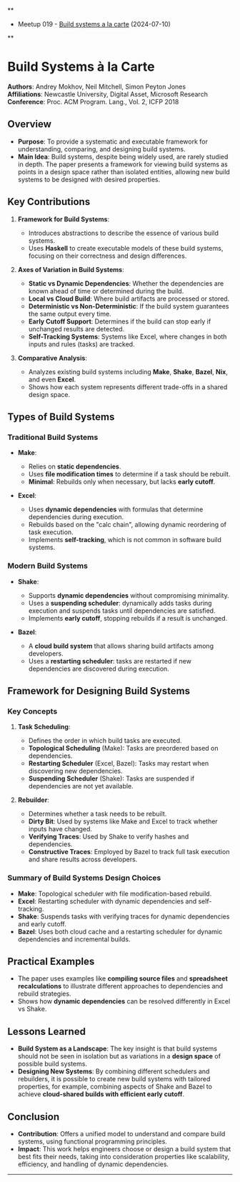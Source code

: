 **

- Meetup 019 - [Build systems a la carte](https://www.microsoft.com/en-us/research/publication/build-systems-la-carte/) (2024-07-10)
    

**

# Build Systems à la Carte

**Authors**: Andrey Mokhov, Neil Mitchell, Simon Peyton Jones  
**Affiliations**: Newcastle University, Digital Asset, Microsoft Research  
**Conference**: Proc. ACM Program. Lang., Vol. 2, ICFP 2018

## Overview

- **Purpose**: To provide a systematic and executable framework for understanding, comparing, and designing build systems.
- **Main Idea**: Build systems, despite being widely used, are rarely studied in depth. The paper presents a framework for viewing build systems as points in a design space rather than isolated entities, allowing new build systems to be designed with desired properties.

## Key Contributions

1. **Framework for Build Systems**:
    
    - Introduces abstractions to describe the essence of various build systems.
    - Uses **Haskell** to create executable models of these build systems, focusing on their correctness and design differences.
2. **Axes of Variation in Build Systems**:
    
    - **Static vs Dynamic Dependencies**: Whether the dependencies are known ahead of time or determined during the build.
    - **Local vs Cloud Build**: Where build artifacts are processed or stored.
    - **Deterministic vs Non-Deterministic**: If the build system guarantees the same output every time.
    - **Early Cutoff Support**: Determines if the build can stop early if unchanged results are detected.
    - **Self-Tracking Systems**: Systems like Excel, where changes in both inputs and rules (tasks) are tracked.
3. **Comparative Analysis**:
    
    - Analyzes existing build systems including **Make**, **Shake**, **Bazel**, **Nix**, and even **Excel**.
    - Shows how each system represents different trade-offs in a shared design space.

## Types of Build Systems

### Traditional Build Systems

- **Make**:
    
    - Relies on **static dependencies**.
    - Uses **file modification times** to determine if a task should be rebuilt.
    - **Minimal**: Rebuilds only when necessary, but lacks **early cutoff**.
- **Excel**:
    
    - Uses **dynamic dependencies** with formulas that determine dependencies during execution.
    - Rebuilds based on the "calc chain", allowing dynamic reordering of task execution.
    - Implements **self-tracking**, which is not common in software build systems.

### Modern Build Systems

- **Shake**:
    
    - Supports **dynamic dependencies** without compromising minimality.
    - Uses a **suspending scheduler**: dynamically adds tasks during execution and suspends tasks until dependencies are satisfied.
    - Implements **early cutoff**, stopping rebuilds if a result is unchanged.
- **Bazel**:
    
    - A **cloud build system** that allows sharing build artifacts among developers.
    - Uses a **restarting scheduler**: tasks are restarted if new dependencies are discovered during execution.

## Framework for Designing Build Systems

### Key Concepts

1. **Task Scheduling**:
    
    - Defines the order in which build tasks are executed.
    - **Topological Scheduling** (Make): Tasks are preordered based on dependencies.
    - **Restarting Scheduler** (Excel, Bazel): Tasks may restart when discovering new dependencies.
    - **Suspending Scheduler** (Shake): Tasks are suspended if dependencies are not yet available.
2. **Rebuilder**:
    
    - Determines whether a task needs to be rebuilt.
    - **Dirty Bit**: Used by systems like Make and Excel to track whether inputs have changed.
    - **Verifying Traces**: Used by Shake to verify hashes and dependencies.
    - **Constructive Traces**: Employed by Bazel to track full task execution and share results across developers.

### Summary of Build Systems Design Choices

- **Make**: Topological scheduler with file modification-based rebuild.
- **Excel**: Restarting scheduler with dynamic dependencies and self-tracking.
- **Shake**: Suspends tasks with verifying traces for dynamic dependencies and early cutoff.
- **Bazel**: Uses both cloud cache and a restarting scheduler for dynamic dependencies and incremental builds.

## Practical Examples

- The paper uses examples like **compiling source files** and **spreadsheet recalculations** to illustrate different approaches to dependencies and rebuild strategies.
- Shows how **dynamic dependencies** can be resolved differently in Excel vs Shake.

## Lessons Learned

- **Build System as a Landscape**: The key insight is that build systems should not be seen in isolation but as variations in a **design space** of possible build systems.
- **Designing New Systems**: By combining different schedulers and rebuilders, it is possible to create new build systems with tailored properties, for example, combining aspects of Shake and Bazel to achieve **cloud-shared builds with efficient early cutoff**.

## Conclusion

- **Contribution**: Offers a unified model to understand and compare build systems, using functional programming principles.
- **Impact**: This work helps engineers choose or design a build system that best fits their needs, taking into consideration properties like scalability, efficiency, and handling of dynamic dependencies.

---